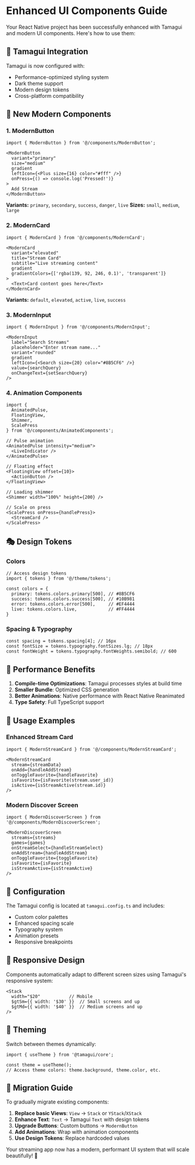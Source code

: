 # Enhanced UI Components Guide

Your React Native project has been successfully enhanced with Tamagui and modern UI components. Here's how to use them:

## 🎨 **Tamagui Integration**

Tamagui is now configured with:
- Performance-optimized styling system
- Dark theme support
- Modern design tokens
- Cross-platform compatibility

## 🧩 **New Modern Components**

### 1. ModernButton
```tsx
import { ModernButton } from '@/components/ModernButton';

<ModernButton 
  variant="primary" 
  size="medium"
  gradient
  leftIcon={<Plus size={16} color="#fff" />}
  onPress={() => console.log('Pressed!')}
>
  Add Stream
</ModernButton>
```

**Variants:** `primary`, `secondary`, `success`, `danger`, `live`
**Sizes:** `small`, `medium`, `large`

### 2. ModernCard
```tsx
import { ModernCard } from '@/components/ModernCard';

<ModernCard
  variant="elevated"
  title="Stream Card"
  subtitle="Live streaming content"
  gradient
  gradientColors={['rgba(139, 92, 246, 0.1)', 'transparent']}
>
  <Text>Card content goes here</Text>
</ModernCard>
```

**Variants:** `default`, `elevated`, `active`, `live`, `success`

### 3. ModernInput
```tsx
import { ModernInput } from '@/components/ModernInput';

<ModernInput
  label="Search Streams"
  placeholder="Enter stream name..."
  variant="rounded"
  gradient
  leftIcon={<Search size={20} color="#8B5CF6" />}
  value={searchQuery}
  onChangeText={setSearchQuery}
/>
```

### 4. Animation Components
```tsx
import { 
  AnimatedPulse, 
  FloatingView, 
  Shimmer, 
  ScalePress 
} from '@/components/AnimatedComponents';

// Pulse animation
<AnimatedPulse intensity="medium">
  <LiveIndicator />
</AnimatedPulse>

// Floating effect
<FloatingView offset={10}>
  <ActionButton />
</FloatingView>

// Loading shimmer
<Shimmer width="100%" height={200} />

// Scale on press
<ScalePress onPress={handlePress}>
  <StreamCard />
</ScalePress>
```

## 🎭 **Design Tokens**

### Colors
```tsx
// Access design tokens
import { tokens } from '@/theme/tokens';

const colors = {
  primary: tokens.colors.primary[500], // #8B5CF6
  success: tokens.colors.success[500], // #10B981
  error: tokens.colors.error[500],     // #EF4444
  live: tokens.colors.live,            // #FF4444
}
```

### Spacing & Typography
```tsx
const spacing = tokens.spacing[4]; // 16px
const fontSize = tokens.typography.fontSizes.lg; // 18px
const fontWeight = tokens.typography.fontWeights.semibold; // 600
```

## 🚀 **Performance Benefits**

1. **Compile-time Optimizations**: Tamagui processes styles at build time
2. **Smaller Bundle**: Optimized CSS generation
3. **Better Animations**: Native performance with React Native Reanimated
4. **Type Safety**: Full TypeScript support

## 🎯 **Usage Examples**

### Enhanced Stream Card
```tsx
import { ModernStreamCard } from '@/components/ModernStreamCard';

<ModernStreamCard
  stream={streamData}
  onAdd={handleAddStream}
  onToggleFavorite={handleFavorite}
  isFavorite={isFavorite(stream.user_id)}
  isActive={isStreamActive(stream.id)}
/>
```

### Modern Discover Screen
```tsx
import { ModernDiscoverScreen } from '@/components/ModernDiscoverScreen';

<ModernDiscoverScreen
  streams={streams}
  games={games}
  onStreamSelect={handleStreamSelect}
  onAddStream={handleAddStream}
  onToggleFavorite={toggleFavorite}
  isFavorite={isFavorite}
  isStreamActive={isStreamActive}
/>
```

## 🔧 **Configuration**

The Tamagui config is located at `tamagui.config.ts` and includes:
- Custom color palettes
- Enhanced spacing scale
- Typography system
- Animation presets
- Responsive breakpoints

## 📱 **Responsive Design**

Components automatically adapt to different screen sizes using Tamagui's responsive system:

```tsx
<Stack
  width="$20"           // Mobile
  $gtSm={{ width: '$30' }}  // Small screens and up
  $gtMd={{ width: '$40' }}  // Medium screens and up
/>
```

## 🎨 **Theming**

Switch between themes dynamically:
```tsx
import { useTheme } from '@tamagui/core';

const theme = useTheme();
// Access theme colors: theme.background, theme.color, etc.
```

## 🔄 **Migration Guide**

To gradually migrate existing components:

1. **Replace basic Views**: `View` → `Stack` or `YStack`/`XStack`
2. **Enhance Text**: `Text` → Tamagui `Text` with design tokens
3. **Upgrade Buttons**: Custom buttons → `ModernButton`
4. **Add Animations**: Wrap with animation components
5. **Use Design Tokens**: Replace hardcoded values

Your streaming app now has a modern, performant UI system that will scale beautifully! 🚀